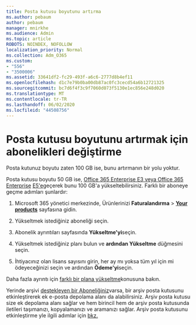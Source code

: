 ```yaml
---
title: Posta kutusu boyutunu artırma
ms.author: pebaum
author: pebaum
manager: mnirkhe
ms.audience: Admin
ms.topic: article
ROBOTS: NOINDEX, NOFOLLOW
localization_priority: Normal
ms.collection: Adm_O365
ms.custom:
- "556"
- "3500006"
ms.assetid: 33641df2-fc29-493f-a6c6-2777d8b4ef11
ms.openlocfilehash: d1c7e79b0ba00db87ac0fc3cecd54a6b12721325
ms.sourcegitcommit: bc7d6f4f3c9f7060d073f5130e1ec856e248d020
ms.translationtype: MT
ms.contentlocale: tr-TR
ms.lasthandoff: 06/02/2020
ms.locfileid: "44508756"
---
```

# <a name="switch-subscriptions-to-increase-mailbox-size"></a>Posta kutusu boyutunu artırmak için abonelikleri değiştirme

Posta kutunuz boyutu zaten 100 GB ise, bunu artırmanın bir yolu yoktur.
  
Posta kutusu boyutu 50 GB ise, [Office 365 Enterprise E3 veya Office 365 Enterprise](https://products.office.com/business/office-365-enterprise-e3-business-software) [E5'e](https://products.office.com/business/office-365-enterprise-e5-business-software)geçerek bunu 100 GB'a yükseltebilirsiniz. Farklı bir aboneye geçme adımları şunlardır:
  
1. Microsoft 365 yönetici merkezinde, Ürünlerinizi **Faturalandırma** \> **[Your products](https://go.microsoft.com/fwlink/p/?linkid=842054)** sayfasına gidin.

2. Yükseltmek istediğiniz aboneliği seçin.

3. Abonelik ayrıntıları sayfasında **Yükseltme'yi**seçin.

4. Yükseltmek istediğiniz planı bulun ve **ardından Yükseltme** düğmesini seçin.

5. İhtiyacınız olan lisans sayısını girin, her ay mı yoksa tüm yıl için mi ödeyeceğinizi seçin ve ardından **Ödeme'yi**seçin.

Daha fazla ayrıntı için [farklı bir plana yükseltme](https://docs.microsoft.com/microsoft-365/commerce/subscriptions/upgrade-to-different-plan)konusuna bakın.

Yerinde arşivi [destekleyen bir Aboneliğiniz](https://docs.microsoft.com/office365/servicedescriptions/exchange-online-archiving-service-description/exchange-online-archiving-service-description)varsa, bir arşiv posta kutusunu etkinleştirerek ek e-posta depolama alanı da alabilirsiniz. Arşiv posta kutusu size ek depolama alanı sağlar ve hem birincil hem de arşiv posta kutusunda iletileri taşımanızı, kopyalamanızı ve aramanızı sağlar. Arşiv posta kutusunu etkinleştirme yle ilgili adımlar için [bkz.](https://docs.microsoft.com/microsoft-365/compliance/enable-archive-mailboxes)